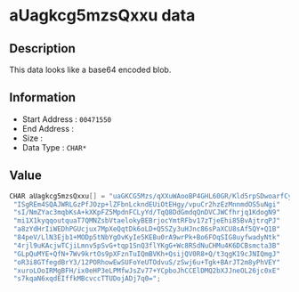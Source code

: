 # aUagkcg5mzsQxxu data

## Description

This data looks like a base64 encoded blob.

## Information

* Start Address : `00471550`
* End Address : 
* Size : 
* Data Type : `CHAR*`

## Value

```c
CHAR aUagkcg5mzsQxxu[] = "uaGKCG5Mzs/qXXuWAooBP4GHL60GR/Kld5rpSDwoarfCyGBQnKRzEQwJ+lxJY1BK6"
 "ISgREm4SQAJWRLGzPfJOzp+lZFbnLckndEUiOtEHgy/vpuCr2hzEzMnnmdOS5uNgi"
 "sI/NmZYac3mqbKsA+kXKpFZ5MpdnFCLyYd/TqQ8DdGmdqQnDVCJWCfhrjq1KdogN9"
 "mi1X1kyqqoutquaT7QMNZsbVtaelokyBEBrjocYmtRFbv17zTjeEhi85BvAjtrqPJ"
 "a8zYdHrIiWEDhPGUcjux7MpXeQqtDk6oLD+Q5SZy3uHJnc86sPaXCU8sAf5QY+Q1B"
 "84peV/LlN3Ejb1+MODp5tNbYgOvKyIe5KEBu0rA9wrPk+Bo6FOqSIG8uyfwadyNtk"
 "4rjl9uKAcjwTCjiLmnv5pSvG+tqp1SnQ3flYKgG+Wc8RSdNuCHMu4K6DCBsmcta3B"
 "GLpQuMYE+QfN+7Wv9krtOs9pXFznTuIQmBVKh+QsijQV0R8+Q/t3qgK19cJNIQmgJ"
 "oR3i8GTfegdBrY3/12PORhowEwSUFoYeUTOdvuS/zSwj6u+Tgk+BArJT2m8yPhVEY"
 "xuroLOoIRMgBFH/ix0eHP3eLPMfwJsZv77+YCpboJhCCElDMQ2bXJJneOL26jc0xE"
 "s7kqaN6xqdEIffkMBcvccTTUDojADj7q0=";
```

